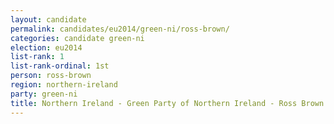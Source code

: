 ```yaml
---
layout: candidate
permalink: candidates/eu2014/green-ni/ross-brown/
categories: candidate green-ni
election: eu2014
list-rank: 1
list-rank-ordinal: 1st
person: ross-brown
region: northern-ireland
party: green-ni
title: Northern Ireland - Green Party of Northern Ireland - Ross Brown
---
```

